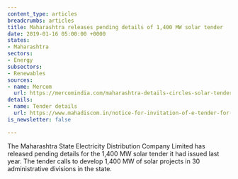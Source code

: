 ```yaml
---
content_type: articles
breadcrumbs: articles
title: Maharashtra releases pending details of 1,400 MW solar tender
date: 2019-01-16 05:00:00 +0000
states:
- Maharashtra
sectors:
- Energy
subsectors:
- Renewables
sources:
- name: Mercom
  url: https://mercomindia.com/maharashtra-details-circles-solar-tender-1400-mw/
details:
- name: Tender details
  url: https://www.mahadiscom.in/notice-for-invitation-of-e-tender-for-long-term-bids-for-procurement-of-1400-mw-solar-power-through-competitive-bidding-process-followed-by-e-reverse-auction-from-projects-to-be-connected-at-distrib-3/
is_newsletter: false

---
```

The Maharashtra State Electricity Distribution Company Limited has released pending details for the 1,400 MW solar tender it had issued last year. The tender calls to develop 1,400 MW of solar projects in 30 administrative divisions in the state.
